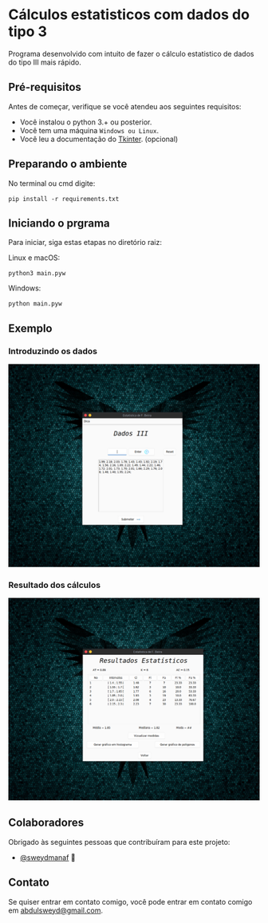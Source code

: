 # Cálculos estatisticos com dados do tipo 3
 Programa desenvolvido com intuito de fazer o cálculo estatistico de dados do tipo III mais rápido.

## Pré-requisitos

Antes de começar, verifique se você atendeu aos seguintes requisitos:

* Você instalou o python 3.+ ou posterior.
* Você tem uma máquina `Windows ou Linux`.
* Você leu a documentação do [Tkinter](https://docs.python.org/3/library/tkinter.html). (opcional)

## Preparando o ambiente
No terminal ou cmd digite:
```
pip install -r requirements.txt
```

## Iniciando o prgrama

Para iniciar, siga estas etapas no diretório raiz:

Linux e macOS:
```
python3 main.pyw
```

Windows:
```
python main.pyw
```
## Exemplo
### Introduzindo os dados
![Tela do programa](example-1.png)
### Resultado dos cálculos
![Tela do programa](example-2.png)


## Colaboradores

Obrigado às seguintes pessoas que contribuíram para este projeto:

* [@sweydmanaf](https://github.com/sweydmanaf) 📖



## Contato

Se quiser entrar em contato comigo, você pode entrar em contato comigo em <abdulsweyd@gmail.com>.



